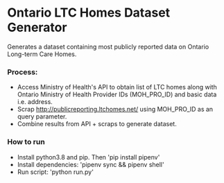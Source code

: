 # Ontario LTC Homes Dataset Generator

Generates a dataset containing most publicly reported data on Ontario Long-term Care Homes.


### Process:
* Access Ministry of Health's API to obtain list of LTC homes along with Ontario Ministry of Health Provider IDs (MOH_PRO_ID) and basic data i.e. address.
* Scrap http://publicreporting.ltchomes.net/ using MOH_PRO_ID as an query parameter.
* Combine results from API + scraps to generate dataset.


### How to run
* Install python3.8 and pip. Then 'pip install pipenv'
* Install dependencies: 'pipenv sync && pipenv shell'
* Run script: 'python run.py'
